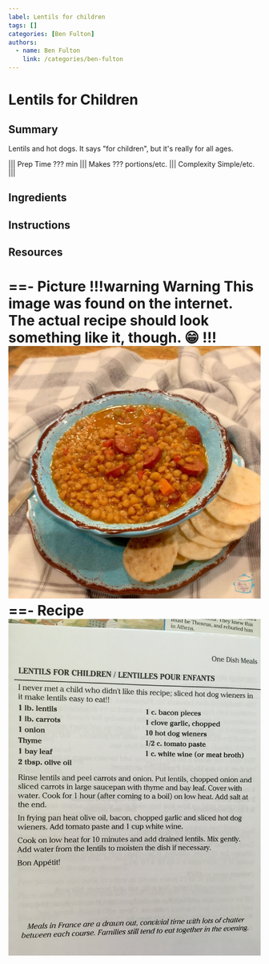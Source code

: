 ```yaml
---
label: Lentils for children
tags: []
categories: [Ben Fulton]
authors:
  - name: Ben Fulton
    link: /categories/ben-fulton
---
```


# Lentils for Children
## Summary
Lentils and hot dogs. It says "for children", but it's really for all ages.

||| Prep Time
??? min
||| Makes
??? portions/etc.
||| Complexity
Simple/etc.
|||

## Ingredients

## Instructions


## Resources
==- Picture
!!!warning Warning
This image was found on the internet. The actual recipe should look something like it, though. 😁
!!!
![](/static/banners/tmp/lentils-for-children.jpg)
==- Recipe
![](/static/recipes/lentils-for-children.jpg)
===
